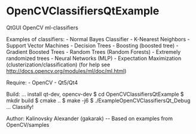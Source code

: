 OpenCVClassifiersQtExample
==========================

QtGUI OpenCV ml-classifiers

Examples of classifiers:
    - Normal Bayes Classifier
    - K-Nearest Neighbors
    - Support Vector Machines
    - Decision Trees
    - Boosting (boosted tree)
    - Gradient Boosted Trees
    - Random Trees (Random Forests)
    - Extremely randomized trees
    - Neural Networks (MLP)
    - Expectation Maximization (clusterization/classification)
(for help see http://docs.opencv.org/modules/ml/doc/ml.html)

Require:
    - OpenCV
    - Qt5/Qt4

Build:
    ... install qt-dev, opencv-dev
    $ cd OpenCVClassifiersQtExample
    $ mkdir build
    $ cmake ..
    $ make -j6
    $ ./ExampleOpenCVClassifiersQt_Debug
    ... Classify!

Author:
    Kalinovsky Alexander (gakarak)
    --
    Based on examples from OpenCV/samples
